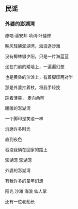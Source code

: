 


## 民谣

### 外婆的澎湖湾
原唱:潘安邦 填词:叶佳修

晚风轻拂澎湖湾，海浪逐沙滩

没有椰林缀夕阳，只是一片海蓝蓝

坐在门前的矮墙上，一遍遍幻想

也是黄昏的沙滩上，有着脚印两对半

那是外婆拄着杖，将我手轻挽

踩着薄暮， 走向余晖

暖暖的澎湖湾

一个脚印是笑语一串

消磨许多时光

直到夜色

吞没我俩在回家的路上

澎湖湾 澎湖湾

外婆的澎湖湾

有我许多的童年幻想

阳光  沙滩 海浪 仙人掌

还有一位老船长
